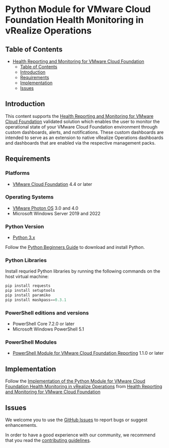 # Python Module for VMware Cloud Foundation Health Monitoring in vRealize Operations

## Table of Contents

- [Health Reporting and Monitoring for VMware Cloud Foundation](#health-reporting-and-monitoring-vmware-cloud-foundation)
  - [Table of Contents](#table-of-contents)
  - [Introduction](#introduction)
  - [Requirements](#requirements)
  - [Implementation](#implementation)
  - [Issues](#issues)

## Introduction

This content supports the [Health Reporting and Monitoring for VMware Cloud Foundation](https://core.vmware.com/health-reporting-and-monitoring-vmware-cloud-foundation) validated solution which enables the user to monitor the operational state of your VMware Cloud Foundation environment through custom dashboards, alerts, and notifications. These custom dashboards are intended to serve as an extension to native vRealize Operations dashboards and dashboards that are enabled via the respective management packs.

## Requirements

### Platforms

- [VMware Cloud Foundation](https://docs.vmware.com/en/VMware-Cloud-Foundation) 4.4 or later

### Operating Systems

- [VMware Photon OS](https://vmware.github.io/photon/) 3.0 and 4.0
- Microsoft Windows Server 2019 and 2022

### Python Version
- [Python 3.x](https://www.python.org/downloads/)

Follow the [Python Beginners Guide](https://wiki.python.org/moin/BeginnersGuide/Download) to download and install Python.

### Python Libraries

Install requried Python libraries by running the following commands on the host virtual machine:
  ```python
  pip install requests
  pip install setuptools
  pip install paramiko
  pip install maskpass==0.3.1
  
  ```

### PowerShell editions and versions
- PowerShell Core 7.2.0 or later
- Microsoft Windows PowerShell 5.1


### PowerShell Modules

- [PowerShell Module for VMware Cloud Foundation Reporting](https://github.com/vmware/powershell-module-for-vmware-cloud-foundation-reporting) 1.1.0 or later



## Implementation 

Follow the [Implementation of the Python Module for VMware Cloud Foundation Health Monitoring in vRealize Operations](https://docs.vmware.com/en/VMware-Cloud-Foundation/services/vcf-health-monitoring-v1/GUID-302CCD84-6550-4B03-BD3D-5125C185BFAC.html) from [Health Reporting and Monitoring for VMware Cloud Foundation](https://core.vmware.com/health-reporting-and-monitoring-vmware-cloud-foundation)


## Issues

We welcome you to use the [GitHub Issues](https://github.com/vmware-samples/validated-solutions-for-cloud-foundation/issues) to report bugs or suggest enhancements.

In order to have a good experience with our community, we recommend that you read the [contributing guidelines](../CONTRIBUTING.md).



